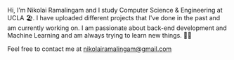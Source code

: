 Hi, I’m Nikolai Ramalingam and I study Computer Science & Engineering at UCLA 🏖️. I have uploaded different projects that I've done in the past and am currently working on. I am passionate about back-end development and Machine Learning and am always trying to learn new things. 🧑‍🎓

Feel free to contact me at nikolairamalingam@gmail.com 



